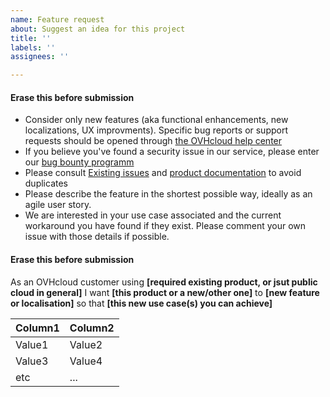 ```yaml
---
name: Feature request
about: Suggest an idea for this project
title: ''
labels: ''
assignees: ''

---
```


#### Erase this before submission ####
- Consider only new features (aka functional enhancements, new localizations, UX improvments). Specific bug reports or support requests should be opened through  [the OVHcloud help center](https://help.ovhcloud.com/en-ie/ "the OVHcloud help center")
- If you believe you've found a security issue in our service, please enter our [bug bounty programm ](https://yeswehack.com/programs/ovh#rules "bug bounty programm ")
- Please consult [Existing issues](https://github.com/ovh/public-cloud-roadmap/issues "Existing issues") and [product documentation](https://help.ovhcloud.com/csm/en-gb-documentation?id=kb_home "product documentation") to avoid duplicates
- Please describe the feature in the shortest possible way, ideally as an agile user story.
- We are interested in your use case associated and the current workaround you have found if they exist. Please comment your own issue with those details if possible.
#### Erase this before submission ####

As an OVHcloud customer using **[required existing product, or jsut public cloud in general]**
I want **[this product or a new/other one]** to **[new feature or localisation]**
so that **[this new use case(s) you can achieve]**

Column1 | Column2
-- | --
Value1 | Value2
Value3 | Value4
etc | ...
